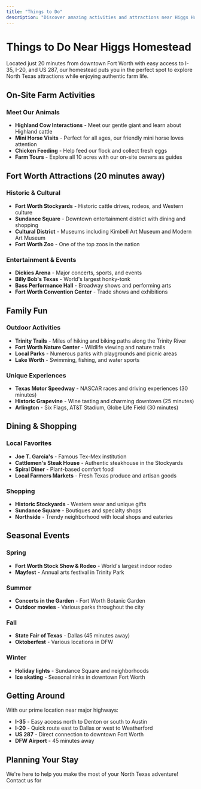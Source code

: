 ```yaml
---
title: "Things to Do"
description: "Discover amazing activities and attractions near Higgs Homestead in Fort Worth, Texas"
---
```


# Things to Do Near Higgs Homestead

Located just 20 minutes from downtown Fort Worth with easy access to I-35, I-20, and US 287, our homestead puts you in the perfect spot to explore North Texas attractions while enjoying authentic farm life.

## On-Site Farm Activities

### Meet Our Animals
- **Highland Cow Interactions** - Meet our gentle giant and learn about Highland cattle
- **Mini Horse Visits** - Perfect for all ages, our friendly mini horse loves attention
- **Chicken Feeding** - Help feed our flock and collect fresh eggs
- **Farm Tours** - Explore all 10 acres with our on-site owners as guides

## Fort Worth Attractions (20 minutes away)

### Historic & Cultural
- **Fort Worth Stockyards** - Historic cattle drives, rodeos, and Western culture
- **Sundance Square** - Downtown entertainment district with dining and shopping
- **Cultural District** - Museums including Kimbell Art Museum and Modern Art Museum
- **Fort Worth Zoo** - One of the top zoos in the nation

### Entertainment & Events
- **Dickies Arena** - Major concerts, sports, and events
- **Billy Bob's Texas** - World's largest honky-tonk
- **Bass Performance Hall** - Broadway shows and performing arts
- **Fort Worth Convention Center** - Trade shows and exhibitions

## Family Fun

### Outdoor Activities
- **Trinity Trails** - Miles of hiking and biking paths along the Trinity River
- **Fort Worth Nature Center** - Wildlife viewing and nature trails
- **Local Parks** - Numerous parks with playgrounds and picnic areas
- **Lake Worth** - Swimming, fishing, and water sports

### Unique Experiences
- **Texas Motor Speedway** - NASCAR races and driving experiences (30 minutes)
- **Historic Grapevine** - Wine tasting and charming downtown (25 minutes)
- **Arlington** - Six Flags, AT&T Stadium, Globe Life Field (30 minutes)

## Dining & Shopping

### Local Favorites
- **Joe T. Garcia's** - Famous Tex-Mex institution
- **Cattlemen's Steak House** - Authentic steakhouse in the Stockyards
- **Spiral Diner** - Plant-based comfort food
- **Local Farmers Markets** - Fresh Texas produce and artisan goods

### Shopping
- **Historic Stockyards** - Western wear and unique gifts
- **Sundance Square** - Boutiques and specialty shops
- **Northside** - Trendy neighborhood with local shops and eateries

## Seasonal Events

### Spring
- **Fort Worth Stock Show & Rodeo** - World's largest indoor rodeo
- **Mayfest** - Annual arts festival in Trinity Park

### Summer
- **Concerts in the Garden** - Fort Worth Botanic Garden
- **Outdoor movies** - Various parks throughout the city

### Fall
- **State Fair of Texas** - Dallas (45 minutes away)
- **Oktoberfest** - Various locations in DFW

### Winter
- **Holiday lights** - Sundance Square and neighborhoods
- **Ice skating** - Seasonal rinks in downtown Fort Worth

## Getting Around

With our prime location near major highways:
- **I-35** - Easy access north to Denton or south to Austin
- **I-20** - Quick route east to Dallas or west to Weatherford
- **US 287** - Direct connection to downtown Fort Worth
- **DFW Airport** - 45 minutes away

## Planning Your Stay

We're here to help you make the most of your North Texas adventure! Contact us for